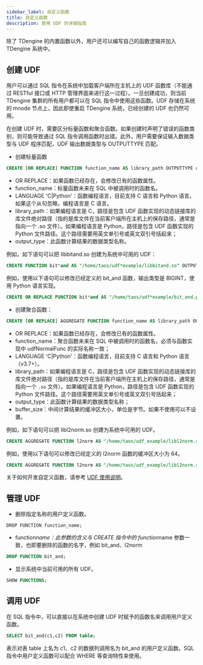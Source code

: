 ```yaml
---
sidebar_label: 自定义函数
title: 自定义函数
description: 使用 UDF 的详细指南
---
```


除了 TDengine 的内置函数以外，用户还可以编写自己的函数逻辑并加入 TDengine 系统中。
## 创建 UDF

用户可以通过 SQL 指令在系统中加载客户端所在主机上的 UDF 函数库（不能通过 RESTful 接口或 HTTP 管理界面来进行这一过程）。一旦创建成功，则当前 TDengine 集群的所有用户都可以在 SQL 指令中使用这些函数。UDF 存储在系统的 mnode 节点上，因此即使重启 TDengine 系统，已经创建的 UDF 也仍然可用。

在创建 UDF 时，需要区分标量函数和聚合函数。如果创建时声明了错误的函数类别，则可能导致通过 SQL 指令调用函数时出错。此外，用户需要保证输入数据类型与 UDF 程序匹配，UDF 输出数据类型与 OUTPUTTYPE 匹配。

- 创建标量函数
```sql
CREATE [OR REPLACE] FUNCTION function_name AS library_path OUTPUTTYPE output_type [LANGUAGE 'C|Python'];
```
  - OR REPLACE：如果函数已经存在，会修改已有的函数属性。
  - function_name：标量函数未来在 SQL 中被调用时的函数名。
  - LANGUAGE 'C|Python'：函数编程语言，目前支持 C 语言和 Python 语言。如果这个从句忽略，编程语言是 C 语言。
  - library_path：如果编程语言是 C，路径是包含 UDF 函数实现的动态链接库的库文件绝对路径（指的是库文件在当前客户端所在主机上的保存路径，通常是指向一个 .so 文件）。如果编程语言是 Python，路径是包含 UDF 函数实现的 Python 文件路径。这个路径需要用英文单引号或英文双引号括起来；
  - output_type：此函数计算结果的数据类型名称。

例如，如下语句可以把 libbitand.so 创建为系统中可用的 UDF：

  ```sql
  CREATE FUNCTION bit*and AS "/home/taos/udf*example/libbitand.so" OUTPUTTYPE INT;
  ```

例如，使用以下语句可以修改已经定义的 bit_and 函数，输出类型是 BIGINT，使用 Python 语言实现。

  ```sql
  CREATE OR REPLACE FUNCTION bit*and AS "/home/taos/udf*example/bit_and.py" OUTPUTTYPE BIGINT LANGUAGE 'Python';
  ```
- 创建聚合函数：
```sql
CREATE [OR REPLACE] AGGREGATE FUNCTION function_name AS library_path OUTPUTTYPE output_type [ BUFSIZE buffer_size ] [LANGUAGE 'C|Python'];
```
  - OR REPLACE：如果函数已经存在，会修改已有的函数属性。
  - function_name：聚合函数未来在 SQL 中被调用时的函数名，必须与函数实现中 udfNormalFunc 的实际名称一致；
  - LANGUAGE 'C|Python'：函数编程语言，目前支持 C 语言和 Python 语言（v3.7+）。
  - library_path：如果编程语言是 C，路径是包含 UDF 函数实现的动态链接库的库文件绝对路径（指的是库文件在当前客户端所在主机上的保存路径，通常是指向一个 `.so` 文件）。如果编程语言是 Python，路径是包含 UDF 函数实现的 Python 文件路径。这个路径需要用英文单引号或英文双引号括起来；
  - output_type：此函数计算结果的数据类型名称；
  - buffer_size：中间计算结果的缓冲区大小，单位是字节。如果不使用可以不设置。

  例如，如下语句可以把 libl2norm.so 创建为系统中可用的 UDF。

  ```sql
  CREATE AGGREGATE FUNCTION l2norm AS "/home/taos/udf_example/libl2norm.so" OUTPUTTYPE DOUBLE bufsize 8;
  ```
  例如，使用以下语句可以修改已经定义的 l2norm 函数的缓冲区大小为 64。
  ```sql
  CREATE AGGREGATE FUNCTION l2norm AS "/home/taos/udf_example/libl2norm.so" OUTPUTTYPE DOUBLE bufsize 64;
  ```  

关于如何开发自定义函数，请参考 [UDF 使用说明](/develop/udf)。

## 管理 UDF

- 删除指定名称的用户定义函数。
```
DROP FUNCTION function_name;
```

- function*name：此参数的含义与 CREATE 指令中的 function*name 参数一致，也即要删除的函数的名字，例如 bit_and、l2norm 
```sql
DROP FUNCTION bit_and;
```

- 显示系统中当前可用的所有 UDF。
```sql
SHOW FUNCTIONS;
```

## 调用 UDF

在 SQL 指令中，可以直接以在系统中创建 UDF 时赋予的函数名来调用用户定义函数。
```sql
SELECT bit_and(c1,c2) FROM table;
```

表示对表 table 上名为 c1、c2 的数据列调用名为 bit_and 的用户定义函数。SQL 指令中用户定义函数可以配合 WHERE 等查询特性来使用。
